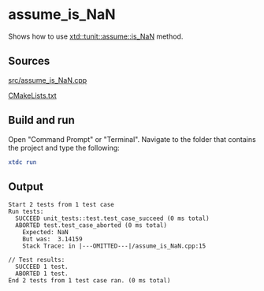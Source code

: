 # assume_is_NaN

Shows how to use [xtd::tunit::assume::is_NaN](https://gammasoft71.github.io/xtd/reference_guides/latest/classxtd_1_1tunit_1_1assume.html#ae0feb57a4c084d50894849e18d085788) method.

## Sources

[src/assume_is_NaN.cpp](src/assume_is_NaN.cpp)

[CMakeLists.txt](CMakeLists.txt)

## Build and run

Open "Command Prompt" or "Terminal". Navigate to the folder that contains the project and type the following:

```cmake
xtdc run
```

## Output

```
Start 2 tests from 1 test case
Run tests:
  SUCCEED unit_tests::test.test_case_succeed (0 ms total)
  ABORTED test.test_case_aborted (0 ms total)
    Expected: NaN
    But was:  3.14159
    Stack Trace: in |---OMITTED---|/assume_is_NaN.cpp:15

// Test results:
  SUCCEED 1 test.
  ABORTED 1 test.
End 2 tests from 1 test case ran. (0 ms total)
```
